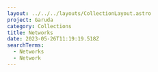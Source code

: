 ```yaml
---
layout: ../../../layouts/CollectionLayout.astro
project: Garuda
category: Collections
title: Networks
date: 2023-05-26T11:19:19.518Z
searchTerms:
  - Networks
  - Network
---
```

